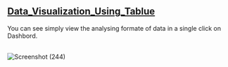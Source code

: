 <a href="https://public.tableau.com/app/profile/komal.singh7421/viz/RevenueVisualization_16586670717440/Dashboard1?publish=yes"> <h2>Data_Visualization_Using_Tablue</h2></a>
You can see simply view the analysing formate of data in a single click on Dashbord.<br><br>

![Screenshot (244)](https://user-images.githubusercontent.com/90690744/182889925-86846ea1-4f55-489c-8a3b-4bc18f1b120b.png)
